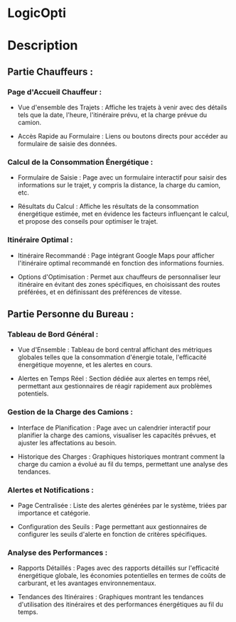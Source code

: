 # LogicOpti

# Description 

## Partie Chauffeurs :

### Page d'Accueil Chauffeur :

- Vue d'ensemble des Trajets : Affiche les trajets à venir avec des détails tels que la date, l'heure, l'itinéraire prévu, et la charge prévue du camion.

- Accès Rapide au Formulaire : Liens ou boutons directs pour accéder au formulaire de saisie des données.

### Calcul de la Consommation Énergétique :

- Formulaire de Saisie : Page avec un formulaire interactif pour saisir des informations sur le trajet, y compris la distance, la charge du camion, etc.

- Résultats du Calcul : Affiche les résultats de la consommation énergétique estimée, met en évidence les facteurs influençant le calcul, et propose des conseils pour optimiser le trajet.

### Itinéraire Optimal :

- Itinéraire Recommandé : Page intégrant Google Maps pour afficher l'itinéraire optimal recommandé en fonction des informations fournies.

- Options d'Optimisation : Permet aux chauffeurs de personnaliser leur itinéraire en évitant des zones spécifiques, en choisissant des routes préférées, et en définissant des préférences de vitesse.

## Partie Personne du Bureau :

### Tableau de Bord Général :

- Vue d'Ensemble : Tableau de bord central affichant des métriques globales telles que la consommation d'énergie totale, l'efficacité énergétique moyenne, et les alertes en cours.

- Alertes en Temps Réel : Section dédiée aux alertes en temps réel, permettant aux gestionnaires de réagir rapidement aux problèmes potentiels.

### Gestion de la Charge des Camions :

- Interface de Planification : Page avec un calendrier interactif pour planifier la charge des camions, visualiser les capacités prévues, et ajuster les affectations au besoin.

- Historique des Charges : Graphiques historiques montrant comment la charge du camion a évolué au fil du temps, permettant une analyse des tendances.

### Alertes et Notifications :

- Page Centralisée : Liste des alertes générées par le système, triées par importance et catégorie.

- Configuration des Seuils : Page permettant aux gestionnaires de configurer les seuils d'alerte en fonction de critères spécifiques.

### Analyse des Performances :

- Rapports Détaillés : Pages avec des rapports détaillés sur l'efficacité énergétique globale, les économies potentielles en termes de coûts de carburant, et les avantages environnementaux.

- Tendances des Itinéraires : Graphiques montrant les tendances d'utilisation des itinéraires et des performances énergétiques au fil du temps.